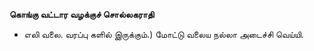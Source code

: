 **கொங்கு வட்டார வழக்குச் சொல்லகராதி**
- எலி வலை. வரப்பு களில் இருக்கும்.) மோட்டு வலைய நல்லா அடைச்சி வெய்யி.


